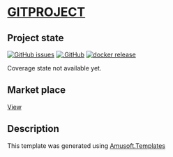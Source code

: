 # [GITPROJECT](https://www.github.com/GITOWNER/GITPROJECT)

## Project state

[![GitHub issues](https://img.shields.io/github/issues/GITOWNER/GITPROJECT)](https://github.com/GITOWNER/GITPROJECT/issues)
[![.GitHub](https://github.com/GITOWNER/GITPROJECT/actions/workflows/CI.yml/badge.svg)](https://github.com/GITOWNER/GITPROJECT/actions/workflows/CI.yml)
[![docker release](https://github.com/GITOWNER/GITPROJECT/actions/workflows/docker-release.yml/badge.svg?event=workflow_dispatch)](https://github.com/GITOWNER/GITPROJECT/actions/workflows/docker-release.yml)


<!--CoverageStart-->
Coverage state not available yet.
<!--CoverageEnd-->

## Market place

[View](https://github.com/marketplace/actions/ACTIONNAME)

## Description

This template was generated using [Amusoft.Templates](https://www.github.com/taori/Amusoft.Templates)